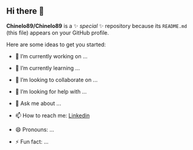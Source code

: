 ## Hi there 👋


**Chinelo89/Chinelo89** is a ✨ _special_ ✨ repository because its `README.md` (this file) appears on your GitHub profile.

Here are some ideas to get you started:

- 🔭 I’m currently working on ...
- 🌱 I’m currently learning ...
- 👯 I’m looking to collaborate on ...
- 🤔 I’m looking for help with ...
- 💬 Ask me about ...
- 📫 How to reach me: [Linkedin](www.linkedin.com/in/chinelo-ezeani-416905263)

- 😄 Pronouns: ...
- ⚡ Fun fact: ...

